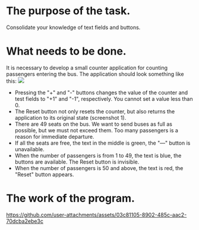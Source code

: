 # The purpose of the task.
Consolidate your knowledge of text fields and buttons.

# What needs to be done.
It is necessary to develop a small counter application for counting passengers entering the bus. The application should look something like this:
![](https://github.com/user-attachments/assets/0892daa6-6a94-429a-9c11-bf062a11b468)

- Pressing the "+" and "-" buttons changes the value of the counter and test fields to "+1" and "-1", respectively. You cannot set a value less than 0.
- The Reset button not only resets the counter, but also returns the application to its original state (screenshot 1).
- There are 49 seats on the bus. We want to send buses as full as possible, but we must not exceed them. Too many passengers is a reason for immediate departure. 
- If all the seats are free, the text in the middle is green, the "—" button is unavailable.
- When the number of passengers is from 1 to 49, the text is blue, the buttons are available. The Reset button is invisible.
- When the number of passengers is 50 and above, the text is red, the "Reset" button appears.

# The work of the program.



https://github.com/user-attachments/assets/03c81105-8902-485c-aac2-70dcba2ebe3c

